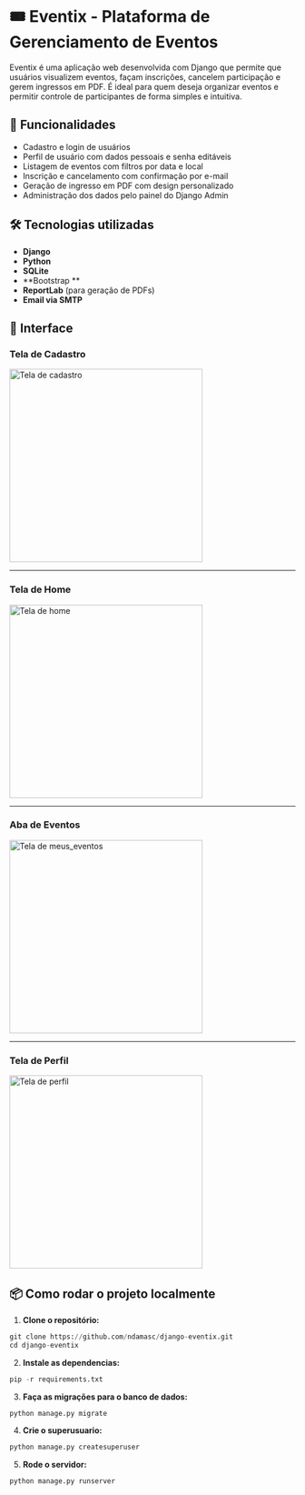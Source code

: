 # 🎟️ Eventix - Plataforma de Gerenciamento de Eventos

Eventix é uma aplicação web desenvolvida com Django que permite que usuários visualizem eventos, façam inscrições, cancelem participação e gerem ingressos em PDF. É ideal para quem deseja organizar eventos e permitir controle de participantes de forma simples e intuitiva.

## 🚀 Funcionalidades

- Cadastro e login de usuários
- Perfil de usuário com dados pessoais e senha editáveis
- Listagem de eventos com filtros por data e local
- Inscrição e cancelamento com confirmação por e-mail
- Geração de ingresso em PDF com design personalizado
- Administração dos dados pelo painel do Django Admin

## 🛠 Tecnologias utilizadas

- **Django**
- **Python**
- **SQLite** 
- **Bootstrap **
- **ReportLab** (para geração de PDFs)
- **Email via SMTP** 

## 📸 Interface

### Tela de Cadastro
<img src="https://github.com/user-attachments/assets/395d0ad7-5c99-4375-90b3-f12bfa800b21" alt="Tela de cadastro" width="340">

---

### Tela de Home
<img src="https://github.com/user-attachments/assets/c689f791-7ba5-4284-a9cb-eed95bed9d8b" alt="Tela de home" width="340">

---

### Aba de Eventos
<img src="https://github.com/user-attachments/assets/2ff52e8b-b2d5-4704-bafc-66ff8a2a6d32" alt="Tela de meus_eventos" width="340">

---

### Tela de Perfil
<img src="https://github.com/user-attachments/assets/e33ded36-d1a5-44b4-b46e-1359b84db6f6" alt="Tela de perfil" width="340">


## 📦 Como rodar o projeto localmente

1. **Clone o repositório:**

```python
git clone https://github.com/ndamasc/django-eventix.git
cd django-eventix
```

2. **Instale as dependencias:**

```python
pip -r requirements.txt
```

3. **Faça as migrações para o banco de dados:**
```python
python manage.py migrate
```

4. **Crie o superusuario:**

```python
python manage.py createsuperuser
```

5. **Rode o servidor:**

```python
python manage.py runserver
```
